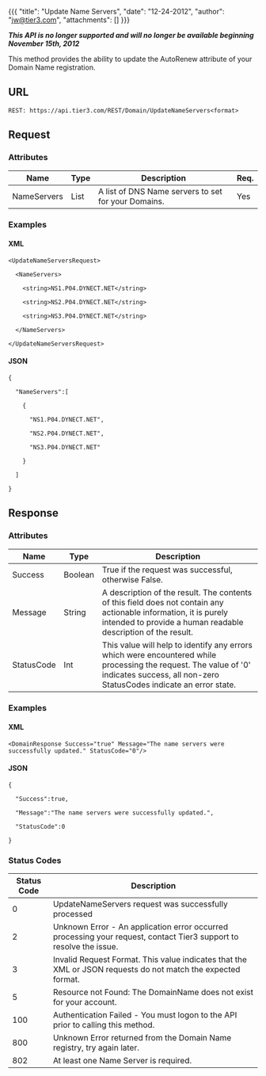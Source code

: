 {{{
  "title": "Update Name Servers",
  "date": "12-24-2012",
  "author": "jw@tier3.com",
  "attachments": []
}}}

<p><strong><em>This API is no longer supported and will no longer be available beginning November 15th, 2012</em></strong></p>

This method provides the ability to update the AutoRenew attribute of your Domain Name registration.

## URL

    REST: https://api.tier3.com/REST/Domain/UpdateNameServers<format>

## Request
### Attributes
<table>
  <tbody>
    <tr>
      <thead>
      <tr>
        <th>Name</th>
        <th>Type</th>
        <th>Description</th>
        <th>Req.</th>
      </tr>
    </thead>
    <tbody>
    </tr>
    <tr>
      <td>NameServers</td>
      <td>List</td>
      <td>A list of DNS Name servers to set for your Domains.</td>
      <td>Yes</td>
    </tr>
  </tbody>
</table>

### Examples

#### XML

    <UpdateNameServersRequest>

      <NameServers>

        <string>NS1.P04.DYNECT.NET</string>

        <string>NS2.P04.DYNECT.NET</string>

        <string>NS3.P04.DYNECT.NET</string>

      </NameServers>

    </UpdateNameServersRequest>

#### JSON

    {

      "NameServers":[

        {

          "NS1.P04.DYNECT.NET",

          "NS2.P04.DYNECT.NET",

          "NS3.P04.DYNECT.NET"

        }

      ]

    }

## Response
### Attributes
<table>
  <thead>
    <tr>
      <th>Name</th>
      <th>Type</th>
      <th>Description</th>
    </tr>
  </thead>
  <tbody>
    <tr>
      <td>Success</td>
      <td>Boolean</td>
      <td>True if the request was successful, otherwise False.</td>
    </tr>
    <tr>
      <td>Message</td>
      <td>String</td>
      <td>A description of the result. The contents of this field does not contain any actionable information, it is purely intended to provide a human readable description of the result.</td>
    </tr>
    <tr>
      <td>StatusCode</td>
      <td>Int</td>
      <td>This value will help to identify any errors which were encountered while processing the request. The value of '0' indicates success, all non-zero StatusCodes indicate an error state.</td>
    </tr>
  </tbody>
</table>

### Examples

#### XML

    <DomainResponse Success="true" Message="The name servers were successfully updated." StatusCode="0"/>

#### JSON
    
    {

      "Success":true,

      "Message":"The name servers were successfully updated.",

      "StatusCode":0

    }

### Status Codes
<table>
    <thead>
  <tr>
    <th>Status Code</th>
    <th>Description</th>
  </tr>
  </thead>
  <tbody>
    <tr>
      <td>0</td>
      <td>UpdateNameServers request was successfully processed</td>
    </tr>
    <tr>
      <td>2</td>
      <td>Unknown Error - An application error occurred processing your request, contact Tier3 support to resolve the issue.</td>
    </tr>
    <tr>
      <td>3</td>
      <td>Invalid Request Format. This value indicates that the XML or JSON requests do not match the expected format.</td>
    </tr>
    <tr>
      <td>5</td>
      <td>Resource not Found: The DomainName does not exist for your account.</td>
    </tr>
    <tr>
      <td>100</td>
      <td>Authentication Failed - You must logon to the API prior to calling this method.</td>
    </tr>
    <tr>
      <td>800</td>
      <td>Unknown Error returned from the Domain Name registry, try again later.</td>
    </tr>
    <tr>
      <td>802</td>
      <td>At least one Name Server is required.</td>
    </tr>
  </tbody>
</table>